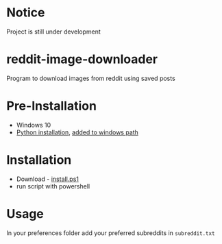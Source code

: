 # Notice
Project is still under development

# reddit-image-downloader
Program to download images from reddit using saved posts 

# Pre-Installation
* Windows 10 
* [Python installation](https://www.tutorialspoint.com/how-to-install-python-in-windows), [added to windows path](https://datatofish.com/add-python-to-windows-path/)


# Installation
* Download - [install.ps1](https://downgit.github.io/#/home?url=https://github.com/RA341/reddit-image-downloader/blob/main/Install/install.ps1)
* run script with powershell


# Usage

In your preferences folder add your preferred subreddits in ```subreddit.txt```
